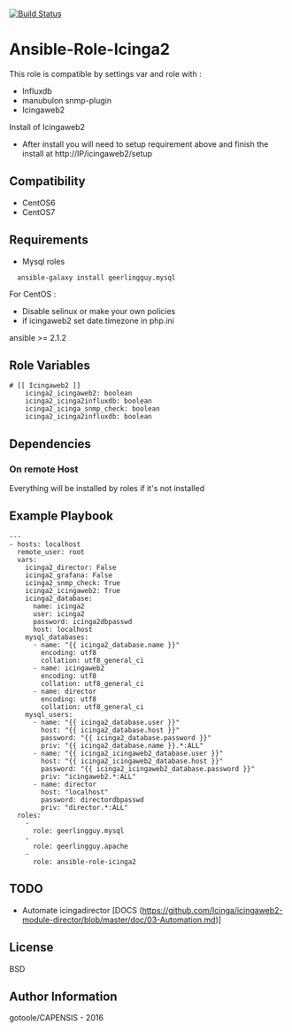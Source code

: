 [![Build Status](https://travis-ci.org/bashrc666/ansible-role-icinga2.svg?branch=master)](https://travis-ci.org/bashrc666/ansible-role-icinga2)

Ansible-Role-Icinga2
=======

This role is compatible by settings var and role with :

 - Influxdb
 - manubulon snmp-plugin
 - Icingaweb2


Install of Icingaweb2

 - After install you will need to setup requirement above and finish the install at http://IP/icingaweb2/setup

Compatibility
-------------
 - CentOS6
 - CentOS7

Requirements
------------

- Mysql roles
```
  ansible-galaxy install geerlingguy.mysql
```

For CentOS :
 - Disable selinux or make your own policies
 - if icingaweb2 set date.timezone in php.ini

ansible >= 2.1.2

Role Variables
--------------

```
# [[ Icingaweb2 ]]
    icinga2_icingaweb2: boolean
    icinga2_icinga2influxdb: boolean
    icinga2_icinga_snmp_check: boolean
    icinga2_icinga2influxdb: boolean
```

Dependencies
------------

### On remote Host

Everything will be installed by roles if it's not installed

Example Playbook
----------------

```
---
- hosts: localhost
  remote_user: root
  vars:
    icinga2_director: False
    icinga2_grafana: False
    icinga2_snmp_check: True
    icinga2_icingaweb2: True
    icinga2_database:
      name: icinga2
      user: icinga2
      password: icinga2dbpasswd
      host: localhost
    mysql_databases:
      - name: "{{ icinga2_database.name }}"
        encoding: utf8
        collation: utf8_general_ci
      - name: icingaweb2
        encoding: utf8
        collation: utf8_general_ci
      - name: director
        encoding: utf8
        collation: utf8_general_ci
    mysql_users:
      - name: "{{ icinga2_database.user }}"
        host: "{{ icinga2_database.host }}"
        password: "{{ icinga2_database.password }}"
        priv: "{{ icinga2_database.name }}.*:ALL"
      - name: "{{ icinga2_icingaweb2_database.user }}"
        host: "{{ icinga2_icingaweb2_database.host }}"
        password: "{{ icinga2_icingaweb2_database.password }}"
        priv: "icingaweb2.*:ALL"
      - name: director
        host: "localhost"
        password: directordbpasswd
        priv: "director.*:ALL"
  roles:
    -
      role: geerlingguy.mysql
    -
      role: geerlingguy.apache
    -
      role: ansible-role-icinga2
```

TODO
----

- Automate icingadirector 
[DOCS (https://github.com/Icinga/icingaweb2-module-director/blob/master/doc/03-Automation.md)]


License
-------

BSD

Author Information
------------------

gotoole/CAPENSIS - 2016
